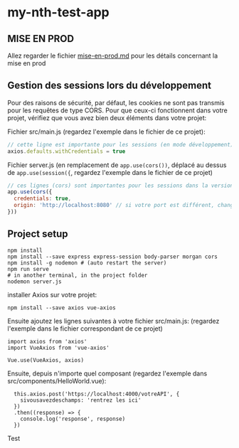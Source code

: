 # my-nth-test-app

## MISE EN PROD

Allez regarder le fichier [mise-en-prod.md](mise-en-prod.md) pour les détails concernant la mise en prod

## Gestion des sessions lors du développement

Pour des raisons de sécurité, par défaut, les cookies ne sont pas transmis pour les
requêtes de type CORS. Pour que ceux-ci fonctionnent dans votre projet, vérifiez que vous
avez bien deux éléments dans votre projet:

Fichier src/main.js (regardez l'exemple dans le fichier de ce projet):
```js
// cette ligne est importante pour les sessions (en mode développement)
axios.defaults.withCredentials = true
```

Fichier server.js (en remplacement de `app.use(cors())`, déplacé au dessus de
`app.use(session({`, regardez l'exemple dans le fichier de ce projet)
```js
// ces lignes (cors) sont importantes pour les sessions dans la version de développement
app.use(cors({
  credentials: true,
  origin: 'http://localhost:8080' // si votre port est différent, changez cette valeur !
}))
```

## Project setup
```
npm install
npm install --save express express-session body-parser morgan cors
npm install -g nodemon # (auto restart the server)
npm run serve
# in another terminal, in the project folder
nodemon server.js
```

installer Axios sur votre projet:
```
npm install --save axios vue-axios
```
Ensuite ajoutez les lignes suivantes à votre fichier src/main.js:
(regardez l'exemple dans le fichier correspondant de ce projet)
```
import axios from 'axios'
import VueAxios from 'vue-axios'

Vue.use(VueAxios, axios)
```

Ensuite, depuis n'importe quel composant (regardez l'exemple dans
src/components/HelloWorld.vue):
```
  this.axios.post('https://localhost:4000/votreAPI', {
    sivousavezdeschamps: 'rentrez les ici'
  })
  .then((response) => {
    console.log('response', response)
  })
```

Test

